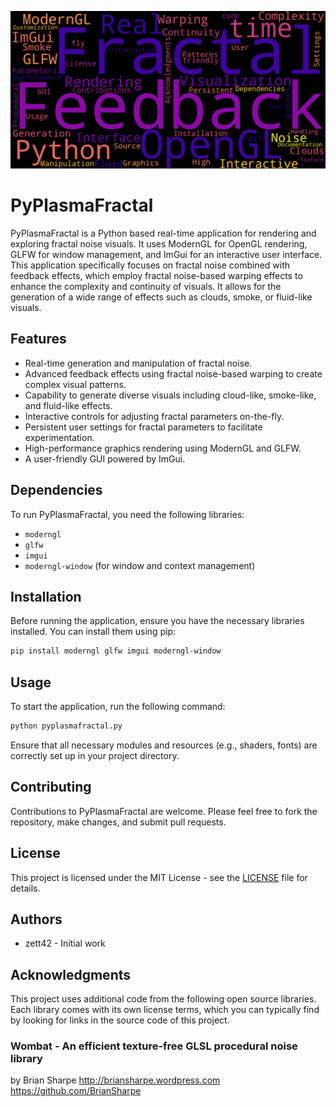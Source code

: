 ![PyPlasmaFractal Header](images/header.png)

# PyPlasmaFractal

PyPlasmaFractal is a Python based real-time application for rendering and exploring fractal noise visuals. It uses ModernGL for OpenGL rendering, GLFW for window management, and ImGui for an interactive user interface. This application specifically focuses on fractal noise combined with feedback effects, which employ fractal noise-based warping effects to enhance the complexity and continuity of visuals. It allows for the generation of a wide range of effects such as clouds, smoke, or fluid-like visuals.

## Features

- Real-time generation and manipulation of fractal noise.
- Advanced feedback effects using fractal noise-based warping to create complex visual patterns.
- Capability to generate diverse visuals including cloud-like, smoke-like, and fluid-like effects.
- Interactive controls for adjusting fractal parameters on-the-fly.
- Persistent user settings for fractal parameters to facilitate experimentation.
- High-performance graphics rendering using ModernGL and GLFW.
- A user-friendly GUI powered by ImGui.

## Dependencies

To run PyPlasmaFractal, you need the following libraries:
- `moderngl`
- `glfw`
- `imgui`
- `moderngl-window` (for window and context management)

## Installation

Before running the application, ensure you have the necessary libraries installed. You can install them using pip:

```bash
pip install moderngl glfw imgui moderngl-window
```

## Usage

To start the application, run the following command:
```bash
python pyplasmafractal.py
```

Ensure that all necessary modules and resources (e.g., shaders, fonts) are correctly set up in your project directory.

## Contributing

Contributions to PyPlasmaFractal are welcome. Please feel free to fork the repository, make changes, and submit pull requests.

## License

This project is licensed under the MIT License - see the [LICENSE](LICENSE) file for details.

## Authors

- zett42 - Initial work

## Acknowledgments

This project uses additional code from the following open source libraries. Each library comes with its own license terms, which you
can typically find by looking for links in the source code of this project.

### Wombat - An efficient texture-free GLSL procedural noise library

by Brian Sharpe
http://briansharpe.wordpress.com
https://github.com/BrianSharpe
